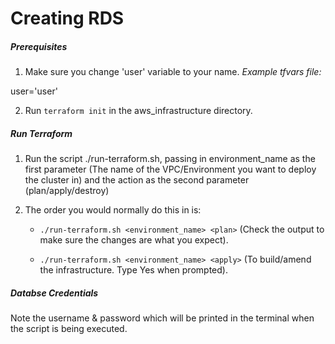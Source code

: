 # Creating RDS

##### Prerequisites
1. Make sure you change 'user' variable to your name.
   *Example tfvars file:*

user='user'

2. Run `terraform init` in the aws_infrastructure directory.

##### Run Terraform
1. Run the script ./run-terraform.sh, passing in environment_name as the first parameter (The name of the VPC/Environment you want to deploy the cluster in)
   and the action as the second parameter (plan/apply/destroy)
2. The order you would normally do this in is:

    * `./run-terraform.sh <environment_name> <plan>` (Check the output to make sure the changes are what you expect).

    * `./run-terraform.sh <environment_name> <apply>` (To build/amend the infrastructure. Type Yes when prompted).

##### Databse Credentials
Note the username & password which will be printed in the terminal when the script is being executed.